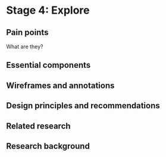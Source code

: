 # Stage 4: Explore


## Pain points

What are they?

## Essential components

## Wireframes and annotations

## Design principles and recommendations

## Related research

## Research background
